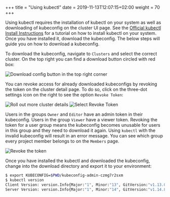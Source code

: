 +++
title = "Using kubectl"
date = 2019-11-13T12:07:15+02:00
weight = 70
+++


Using kubectl requires the installation of kubectl on your system as well as downloading of kubeconfig on the cluster UI page. 
See the [Official kubectl Install Instructions](https://kubernetes.io/docs/tasks/tools/install-kubectl/) for a tutorial on how to install kubectl on your system. Once you have installed it, download the kubeconfig. The below steps will guide you on how to download a kubeconfig. 

To download the kubeconfig, navigate to `Clusters` and select the correct cluster. On the top right you can find a download button circled with red box:

![Download config button in the top right corner](/img/kubermatic/v2.20/tutorials/cluster_details_btn.png?classes=shadow,border "Download config button in the top right corner")

You can revoke access for already downloaded kubeconfigs by revoking the token on the cluster detail page. To do so, click on the three-dot settings icon on the right to see the option `Revoke Token`:

![Roll out more cluster details](/img/kubermatic/v2.20/tutorials/cluster_edit_menu.png?classes=shadow,border "Roll out more cluster details")
![Select Revoke Token](/img/kubermatic/v2.20/tutorials/revoke_token_cluster.png?classes=shadow,border "Select Revoke Token")

Users in the groups `Owner` and `Editor` have an admin token in their kubeconfig. Users in the group `Viewer` have a viewer token. Revoking the token for a user group means the kubeconfig becomes unusable for users in this group and they need to download it again. Using `kubectl` with the invalid kubeconfig will result in an error message. You can see which group every project member belongs to on the `Members` page.

![Revoke the token](/img/kubermatic/v2.20/tutorials/revoke_token_dialog.png?classes=shadow,border "Revoke the token")

 
Once you have installed the kubectl and downloaded the kubeconfig, change into the download directory and export it to your environment:


```bash
$ export KUBECONFIG=$PWD/kubeconfig-admin-czmg7r2sxm
$ kubectl version
Client Version: version.Info{Major:"1", Minor:"13", GitVersion:"v1.13.0", GitCommit:"...", GitTreeState:"clean", BuildDate:"...", GoVersion:"go1.11.2", Compiler:"gc", Platform:"darwin/amd64"}
Server Version: version.Info{Major:"1", Minor:"14", GitVersion:"v1.14.8", GitCommit:"...", GitTreeState:"clean", BuildDate:"...", GoVersion:"go1.12.10", Compiler:"gc", Platform:"linux/amd64}
```
